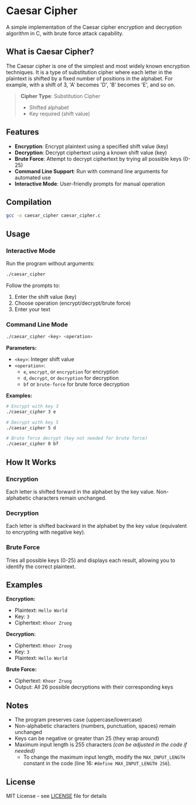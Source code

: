 # Caesar Cipher

A simple implementation of the Caesar cipher encryption and decryption algorithm in C, with brute force attack capability.

## What is Caesar Cipher?

The Caesar cipher is one of the simplest and most widely known encryption techniques. It is a type of substitution cipher where each letter in the plaintext is shifted by a fixed number of positions in the alphabet. For example, with a shift of 3, 'A' becomes 'D', 'B' becomes 'E', and so on.

> **Cipher Type**: Substitution Cipher
> - Shifted alphabet
> - Key required (shift value)

## Features

- **Encryption**: Encrypt plaintext using a specified shift value (key)
- **Decryption**: Decrypt ciphertext using a known shift value (key)
- **Brute Force**: Attempt to decrypt ciphertext by trying all possible keys (0-25)
- **Command Line Support**: Run with command line arguments for automated use
- **Interactive Mode**: User-friendly prompts for manual operation

## Compilation

```bash
gcc -o caesar_cipher caesar_cipher.c
```

## Usage

### Interactive Mode

Run the program without arguments:

```bash
./caesar_cipher
```

Follow the prompts to:
1. Enter the shift value (key)
2. Choose operation (encrypt/decrypt/brute force)
3. Enter your text

### Command Line Mode

```bash
./caesar_cipher <key> <operation>
```

**Parameters:**
- `<key>`: Integer shift value
- `<operation>`:
    - `e`, `encrypt`, or `encryption` for encryption
    - `d`, `decrypt`, or `decryption` for decryption
    - `bf` or `brute-force` for brute force decryption

**Examples:**

```bash
# Encrypt with key 3
./caesar_cipher 3 e

# Decrypt with key 5
./caesar_cipher 5 d

# Brute force decrypt (key not needed for brute force)
./caesar_cipher 0 bf
```

## How It Works

### Encryption
Each letter is shifted forward in the alphabet by the key value. Non-alphabetic characters remain unchanged.

### Decryption
Each letter is shifted backward in the alphabet by the key value (equivalent to encrypting with negative key).

### Brute Force
Tries all possible keys (0-25) and displays each result, allowing you to identify the correct plaintext.

## Examples

**Encryption:**
- Plaintext: `Hello World`
- Key: `3`
- Ciphertext: `Khoor Zruog`

**Decryption:**
- Ciphertext: `Khoor Zruog`
- Key: `3`
- Plaintext: `Hello World`

**Brute Force:**
- Ciphertext: `Khoor Zruog`
- Output: All 26 possible decryptions with their corresponding keys

## Notes

- The program preserves case (uppercase/lowercase)
- Non-alphabetic characters (numbers, punctuation, spaces) remain unchanged
- Keys can be negative or greater than 25 (they wrap around)
- Maximum input length is 255 characters _(can be adjusted in the code if needed)_
  - To change the maximum input length, modify the `MAX_INPUT_LENGTH` constant in the code (line 16: `#define MAX_INPUT_LENGTH 256`).

## License

MIT License - see [LICENSE](/LICENSE) file for details
